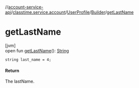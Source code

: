 //[account-service-api](../../../../index.md)/[classtime.service.account](../../index.md)/[UserProfile](../index.md)/[Builder](index.md)/[getLastName](get-last-name.md)

# getLastName

[jvm]\
open fun [getLastName](get-last-name.md)(): [String](https://docs.oracle.com/javase/8/docs/api/java/lang/String.html)

`string last_name = 4;`

#### Return

The lastName.
